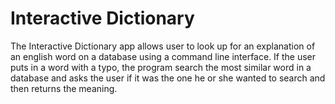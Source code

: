 # Interactive Dictionary
The Interactive Dictionary app allows user to look up for an explanation of an english word on a database using a command line interface. If the user puts in a word with a typo, the program search the most similar word in a database and asks the user if it was the one he or she wanted to search and then returns the meaning.
